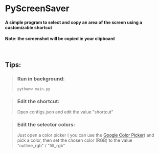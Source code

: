 # PyScreenSaver
#### A simple program to select and copy an area of the screen using a customizable shortcut
#### Note: the screenshot will be copied in your clipboard

<br>

## Tips:

> ### Run in background:
>   ```
>   pythonw main.py
>   ```

> ### Edit the shortcut:
> Open configs.json and edit the value "shortcut"

> ### Edit the selector colors:
> Just open a color picker ( you can use the [Google Color Picker](https://www.google.com/search?q=google+color+picker)) and pick a color, then set the chosen color (RGB) to the value "outline_rgb" / "fill_rgb" 
